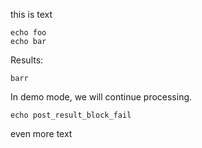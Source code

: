 this is text

```shell
echo foo
echo bar
```

Results:

```result
barr
```

In demo mode, we will continue processing.

```shell
echo post_result_block_fail
```

even more text
